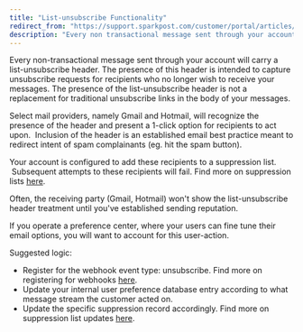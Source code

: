 ```yaml
---
title: "List-unsubscribe Functionality"
redirect_from: "https://support.sparkpost.com/customer/portal/articles/2089764-list-unsubscribe-functionality"
description: "Every non transactional message sent through your account will carry a list unsubscribe header The presence of this header is intended to capture unsubscribe requests for recipients who no longer wish to receive your messages The presence of the list unsubscribe header is not a replacement for traditional unsubscribe links..."
---
```


Every non-transactional message sent through your account will carry a list-unsubscribe header. The presence of this header is intended to capture unsubscribe requests for recipients who no longer wish to receive your messages. The presence of the list-unsubscribe header is not a replacement for traditional unsubscribe links in the body of your messages.

Select mail providers, namely Gmail and Hotmail, will recognize the presence of the header and present a 1-click option for recipients to act upon.  Inclusion of the header is an established email best practice meant to redirect intent of spam complainants (eg. hit the spam button).

Your account is configured to add these recipients to a suppression list.  Subsequent attempts to these recipients will fail. Find more on suppression lists [here](https://support.sparkpost.com/customer/portal/articles/1929891-using-suppression-lists). 

Often, the receiving party (Gmail, Hotmail) won't show the list-unsubscribe header treatment until you've established sending reputation.

If you operate a preference center, where your users can fine tune their email options, you will want to account for this user-action.  

Suggested logic:

* Register for the webhook event type: unsubscribe. Find more on registering for webhooks [here](https://support.sparkpost.com/customer/portal/articles/1929974-defining-webhooks).
* Update your internal user preference database entry according to what message stream the customer acted on.
* Update the specific suppression record accordingly. Find more on suppression list updates [here](https://www.sparkpost.com/api?_ga=1.131135883.529467721.1432232143#/reference/suppression-list/insertupdate-retrieve-delete).